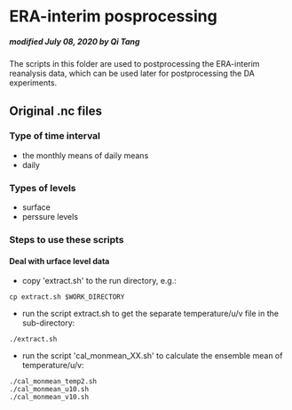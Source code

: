 # ERA-interim posprocessing

##### modified July 08, 2020 by Qi Tang

The scripts in this folder are used to postprocessing the ERA-interim reanalysis data, which can be used later for postprocessing the DA experiments.

## Original .nc files

### Type of time interval

* the monthly means of daily means
* daily

### Types of levels

* surface
* perssure levels


### Steps to use these scripts

#### Deal with urface level data

* copy 'extract.sh' to the run directory, e.g.:

```
cp extract.sh $WORK_DIRECTORY
```
* run the script extract.sh to get the separate temperature/u/v file in the sub-directory:

```
./extract.sh
```

* run the script 'cal_monmean_XX.sh' to calculate the ensemble mean of temperature/u/v:

```
./cal_monmean_temp2.sh
./cal_monmean_u10.sh
./cal_monmean_v10.sh
```

